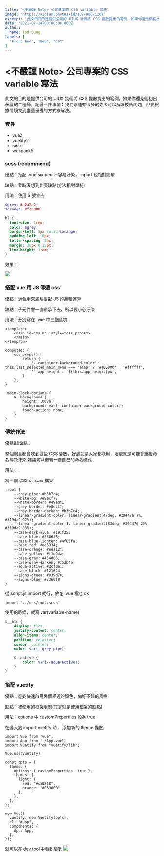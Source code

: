 ```yaml
---
title: '<不嚴謹 Note> 公司專案的 CSS variable 寫法'
image: 'https://picsum.photos/id/139/900/1200'
excerpt: '此文的目的是提供公司的 UIUX 幾個將 CSS 變數提出的範例，如果你還是個初出茅廬的工程師，記得一件事情：我們永遠有很多的方法可以解決技術問題，但要根據情境找到盡量優秀的方式來解決。'
date: '2021-07-28T00:00:00.000Z'
author:
  name: Tod Sung
labels: [
  "Front End", "Web", "CSS"
]
---
```


# <不嚴謹 Note> 公司專案的 CSS variable 寫法

此文的目的是提供公司的 UIUX 幾個將 CSS 變數提出的範例，如果你還是個初出茅廬的工程師，記得一件事情：我們永遠有很多的方法可以解決技術問題，但要根據情境找到盡量優秀的方式來解決。

### 套件

* vue2 
* vuetify2 
* scss 
* webpack5

### scss (recommend)

優點：搭配 .vue scoped 不容易汙染，import 也相對簡單

缺點：暫時沒想到什麼缺點(方法相對單純)

用法：使用 $ 號宣告

```scss
$grey: #a2a2a2;
$orange: #f39800;

h2 {
  font-size: 1rem;
  color: $grey;
  border-left: 5px solid $orange;
  padding-left: 10px;
  letter-spacing: 2px;
  margin: 30px 0 15px;
  line-height: 1rem;
}
```

效果：

![](https://i.imgur.com/V8DzrU4.png)

### 搭配 vue 用 JS 傳遞 css

優點：適合用來處理搭配 JS 的邏輯運算

缺點：子元件會一直繼承下去，所以要小心汙染

用法：分別寫在 .vue 中三個區塊

```html=
<template>
    <main id="main" :style="css_props">
    </main>
</tempate>
```

```javascript=
computed: {
    css_props() {
        return {
            '--container-background-color': this.last_selected_main_menu === 'emap' ? '#000000' : '#ffffff',
            '--app-height': `${this.app_height}px`,
        } 
    },
}
```

```scss=
.main-block-options {
    &__background {
        height: 100vh;
        background: var(--container-background-color);
        touch-action: none;
    }
}
```

### 傳統作法

優點&&缺點：

整個網頁都會吃到這些 CSS 變數，好處就是大家都能用，壞處就是可能會重複命名導致汙染
建議可以擁有一個自己的命名模式

用法：

寫一個 CSS or scss 檔案
```css=
:root {
    --grey-pipe: #b3b7c4;
    --white-bg: #e8ecf7;
    --white-border: #e9edf1;
    --grey-border: #e8ecf7;
    --grey-border-darken: #b3b7c4;
    --linear-gradient-color: linear-gradient(47deg, #304476 7%, #319da9 92%);
    --linear-gradient-color-1: linear-gradient(83deg, #304476 20%, #319da9 83%);
    --base-dark-blue: #191f35;
    --base-blue: #2366f8;
    --base-blue-lighten: #4f85fa;
    --base-red: #ee3934;
    --base-orange: #eda12f;
    --base-yellow: #f1d94a;
    --base-gray: #454d66;
    --base-gray-darken: #353b4e;
    --aqua-active: #2cfde1;
    --base_black: #121624;
    --signs-green: #039d78;
    --signs-blue: #2366f8;
}
```

從 script.js import 就行，放在 .vue 檔也 ok
```java=
import '../css/root.scss'
```

使用的時候，就寫 var(variable-name)
```scss
&__btn {
    display: flex;
    justify-content: center;
    align-items: center;
    position: relative;
    cursor: pointer;
    color: var(--grey-pipe);

    &--active {
        color: var(--aqua-active);
    }
}
```

### 搭配 vuetify

優點：能夠快速啟用幾個相近的顏色，做好不錯的風格

缺點：被使用的框架限制(其實就是使用框架的缺點)

用法：options 中 customPropertiies 設為 true

在進入點 import vuetify 時， 添加新的 theme 變數，

```javascript=
import Vue from "vue";
import App from "./App.vue";
import Vuetify from "vuetify/lib";

Vue.use(Vuetify);

const opts = {
  theme: {
    options: { customProperties: true },
    themes: {
      light: {
        red: "#c50818",
        orange: "#F39800",
      },
    },
  },
};

new Vue({
  vuetify: new Vuetify(opts),
  el: "#app",
  components: {
    App: App,
  },
});

```

就可以在 dev tool 中看到變數
![](https://i.imgur.com/TEVr7QL.png)
